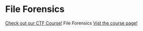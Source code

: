 # File Forensics

[Check out our CTF Course!](https://academy.hoppersroppers.org/mod/page/view.php?id=569)
File Forensics
[Vist the course page!](https://academy.hoppersroppers.org/mod/page/view.php?id=569)
